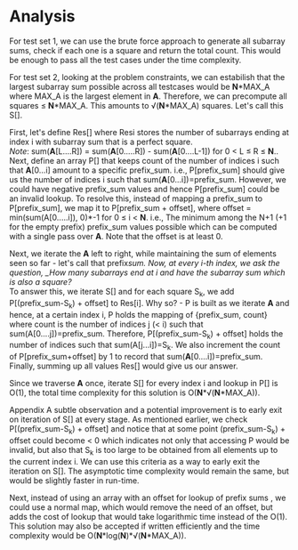 # Analysis

For test set 1, we can use the brute force approach to generate all subarray sums, check if each one is a square and return the total count. This would be enough to pass all the test cases under the time complexity.

For test set 2, looking at the problem constraints, we can estabilish that the largest subarray sum possible across all testcases would be **N**\*MAX_A where MAX_A is the largest element in **A**. Therefore, we can precompute all squares ≤ **N**\*MAX_A. This amounts to √(**N**\*MAX_A) squares. Let's call this S[].

First, let's define Res[] where Resi stores the number of subarrays ending at index i with subarray sum that is a perfect square.<br>
_Note_: sum(**A**[L....R]) = sum(**A**[0.....R]) - sum(**A**[0....L-1]) for 0 < L ≤ R ≤ **N**..<br>
Next, define an array P[] that keeps count of the number of indices i such that **A**[0...i] amount to a specific prefix_sum. i.e., P[prefix_sum] should give us the number of indices i such that sum(**A**[0...i])=prefix_sum. However, we could have negative prefix_sum values and hence P[prefix_sum] could be an invalid lookup. To resolve this, instead of mapping a prefix_sum to P[prefix_sum], we map it to P[prefix_sum + offset], where offset = min(sum(A[0.....i]), 0)\*-1 for 0 ≤ i < **N**. i.e., The minimum among the N+1 (+1 for the empty prefix) prefix_sum values possible which can be computed with a single pass over **A**. Note that the offset is at least 0.

Next, we iterate the **A** left to right, while maintaining the sum of elements seen so far - let's call that prefix*sum. Now, at every i-th index, we ask the question, \_How many subarrays end at i and have the subarray sum which is also a square?*<br>
To answer this, we iterate S[] and for each square S<sub>k</sub>, we add P[(prefix_sum-S<sub>k</sub>) + offset] to Res[i]. Why so? - P is built as we iterate **A** and hence, at a certain index i, P holds the mapping of {prefix_sum, count} where count is the number of indices j (< i) such that sum(A[0....j])=prefix_sum. Therefore, P[(prefix_sum-S<sub>k</sub>) + offset] holds the number of indices such that sum(A[j...i])=S<sub>k</sub>.
We also increment the count of P[prefix_sum+offset] by 1 to record that sum(**A**[0....i])=prefix_sum. Finally, summing up all values Res[] would give us our answer.

Since we traverse **A** once, iterate S[] for every index i and lookup in P[] is O(1), the total time complexity for this solution is O(**N**\*√(**N**\*MAX_A)).

Appendix
A subtle observation and a potential improvement is to early exit on iteration of S[] at every stage. As mentioned earlier, we check P[(prefix_sum-S<sub>k</sub>) + offset] and notice that at some point (prefix_sum-S<sub>k</sub>) + offset could become < 0 which indicates not only that accessing P would be invalid, but also that S<sub>k</sub> is too large to be obtained from all elements up to the current index i. We can use this criteria as a way to early exit the iteration on S[]. The asymptotic time complexity would remain the same, but would be slightly faster in run-time.

Next, instead of using an array with an offset for lookup of prefix sums , we could use a normal map, which would remove the need of an offset, but adds the cost of lookup that would take logarithmic time instead of the O(1). This solution may also be accepted if written efficiently and the time complexity would be O(**N**\*log(**N**)\*√(**N**\*MAX_A)).

